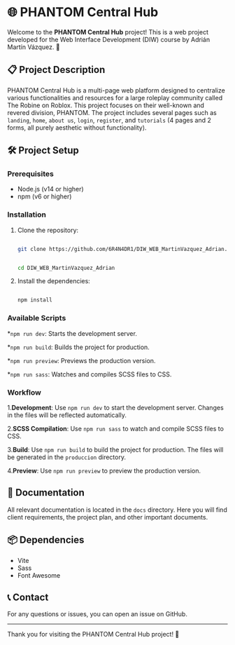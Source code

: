 
# 🌐 PHANTOM Central Hub

Welcome to the **PHANTOM Central Hub** project! This is a web project developed for the Web Interface Development (DIW) course by Adrián Martín Vázquez. 🚀

## 📋 Project Description

PHANTOM Central Hub is a multi-page web platform designed to centralize various functionalities and resources for a large roleplay community called The Robine on Roblox. This project focuses on their well-known and revered division, PHANTOM. The project includes several pages such as `landing`, `home`, `about us`, `login`, `register`, and `tutorials` (4 pages and 2 forms, all purely aesthetic without functionality).

## 🛠️ Project Setup

### Prerequisites

- Node.js (v14 or higher)
- npm (v6 or higher)

### Installation

1. Clone the repository:

   ```bash

   git clone https://github.com/6R4N4DR1/DIW_WEB_MartinVazquez_Adrian.git


   cd DIW_WEB_MartinVazquez_Adrian

   ```
2. Install the dependencies:

   ```bash

   npm install

   ```

### Available Scripts

*`npm run dev`: Starts the development server.

*`npm run build`: Builds the project for production.

*`npm run preview`: Previews the production version.

*`npm run sass`: Watches and compiles SCSS files to CSS.

### Workflow

1.**Development**: Use `npm run dev` to start the development server. Changes in the files will be reflected automatically.

2.**SCSS Compilation**: Use `npm run sass` to watch and compile SCSS files to CSS.

3.**Build**: Use `npm run build` to build the project for production. The files will be generated in the `produccion` directory.

4.**Preview**: Use `npm run preview` to preview the production version.

## 📄 Documentation

All relevant documentation is located in the `docs` directory. Here you will find client requirements, the project plan, and other important documents.

## 📦 Dependencies

* Vite
* Sass
* Font Awesome

## 📞 Contact

For any questions or issues, you can open an issue on GitHub.

---

Thank you for visiting the PHANTOM Central Hub project! 🎉
